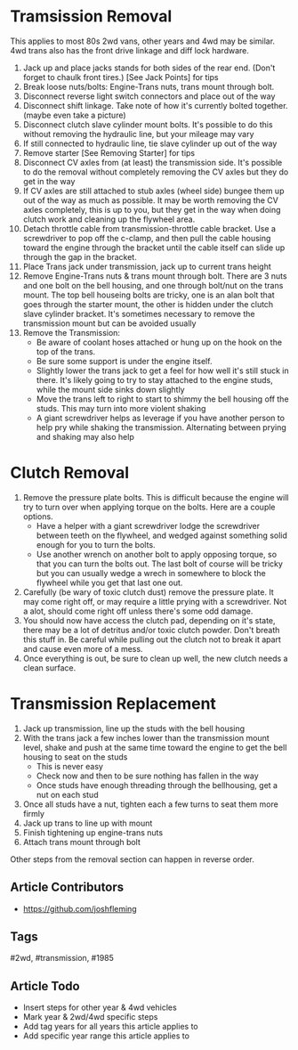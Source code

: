  # Tramsission Removal
This applies to most 80s 2wd vans, other years and 4wd may be similar. 4wd trans also has the front drive linkage and diff lock hardware.

 1. Jack up and place jacks stands for both sides of the rear end. (Don't forget to chaulk front tires.) [See Jack Points] for tips
 1. Break loose nuts/bolts: Engine-Trans nuts, trans mount through bolt.
 1. Disconnect reverse light switch connectors and place out of the way
 1. Disconnect shift linkage. Take note of how it's currently bolted together. (maybe even take a picture)
 1. Disconnect clutch slave cylinder mount bolts. It's possible to do this without removing the hydraulic line, but your mileage may vary
 1. If still connected to hydraulic line, tie slave cylinder up out of the way
 1. Remove starter [See Removing Starter] for tips
 1. Disconnect CV axles from (at least) the transmission side. It's possible to do the removal without completely removing the CV axles but they do get in the way
 1. If CV axles are still attached to stub axles (wheel side) bungee them up out of the way as much as possible. It may be worth removing the CV axles completely, this is up to you, but they get in the way when doing clutch work and cleaning up the flywheel area. 
 1. Detach throttle cable from transmission-throttle cable bracket. Use a screwdriver to pop off the c-clamp, and then pull the cable housing toward the engine through the bracket until the cable itself can slide up through the gap in the bracket. 
 1. Place Trans jack under transmission, jack up to current trans height
 1. Remove Engine-Trans nuts & trans mount through bolt. There are 3 nuts and one bolt on the bell housing, and one through bolt/nut on the trans mount. The top bell houseing bolts are tricky, one is an alan bolt that goes through the starter mount, the other is hidden under the clutch slave cylinder bracket. It's sometimes necessary to remove the transmission mount but can be avoided usually
 1. Remove the Transmission:
     * Be aware of coolant hoses attached or hung up on the hook on the top of the trans.
     * Be sure some support is under the engine itself. 
     * Slightly lower the trans jack to get a feel for how well it's still stuck in there. It's likely going to try to stay attached to the engine studs, while the mount side sinks down slightly
     * Move the trans left to right to start to shimmy the bell housing off the studs. This may turn into more violent shaking
     * A giant screwdriver helps as leverage if you have another person to help pry while shaking the transmission. Alternating between prying and shaking may also help
     
 # Clutch Removal
 1. Remove the pressure plate bolts. This is difficult because the engine will try to turn over when applying torque on the bolts. Here are a couple options.
     * Have a helper with a giant screwdriver lodge the screwdriver between teeth on the flywheel, and wedged against something solid enough for you to turn the bolts.
     * Use another wrench on another bolt to apply opposing torque, so that you can turn the bolts out. The last bolt of course will be tricky but you can usually wedge a wrech in somewhere to block the flywheel while you get that last one out. 
 2. Carefully (be wary of toxic clutch dust) remove the pressure plate. It may come right off, or may require a little prying with a screwdriver. Not a alot, should come right off unless there's some odd damage.
 3. You should now have access the clutch pad, depending on it's state, there may be a lot of detritus and/or toxic clutch powder. Don't breath this stuff in. Be careful while pulling out the clutch not to break it apart and cause even more of a mess. 
 4. Once everything is out, be sure to clean up well, the new clutch needs a clean surface. 
 
 # Transmission Replacement
 1. Jack up transmission, line up the studs with the bell housing
 1. With the trans jack a few inches lower than the transmission mount level, shake and push at the same time toward the engine to get the bell housing to seat on the studs
     * This is never easy
     * Check now and then to be sure nothing has fallen in the way
     * Once studs have enough threading through the bellhousing, get a nut on each stud
 1. Once all studs have a nut, tighten each a few turns to seat them more firmly
 1. Jack up trans to line up with mount
 1. Finish tightening up engine-trans nuts
 1. Attach trans mount through bolt
 
 Other steps from the removal section can happen in reverse order.
 
 ## Article Contributors
 * https://github.com/joshfleming
 
 ## Tags
 #2wd, #transmission, #1985
 
 ## Article Todo
 * Insert steps for other year & 4wd vehicles
 * Mark year & 2wd/4wd specific steps
 * Add tag years for all years this article applies to
 * Add specific year range this article applies to
